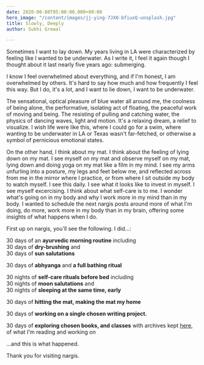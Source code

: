 ```yaml
---
date: 2020-06-08T05:00:00.000+00:00
hero_image: "/content/images/jj-ying-7JX0-bfiuxQ-unsplash.jpg"
title: Slowly, Deeply
author: Sukhi Grewal

---
```

Sometimes I want to lay down. My years living in LA were characterized by feeling like I wanted to be underwater. As I write it, I feel it again though I thought about it last nearly five years ago: submerging.

I know I feel overwhelmed about everything, and if I'm honest, I am overwhelmed by others. It's hard to say how much and how frequently I feel this way. But I do, it's a lot, and I want to lie down, I want to be underwater.

The sensational, optical pleasure of blue water all around me, the coolness of being alone, the performative, isolating act of floating, the peaceful work of moving and being. The resisting of pulling and catching water, the physics of dancing waves, light and motion. It's a relaxing dream, a relief to visualize. I wish life were like this, where I could go for a swim, where wanting to be underwater in LA or Texas wasn't far-fetched, or otherwise a symbol of pernicious emotional states.

On the other hand, I think about my mat. I think about the feeling of lying down on my mat. I see myself on my mat and observe myself on my mat, lying down and doing yoga on my mat like a film in my mind. I see my arms unfurling into a posture, my legs and feet below me, and reflected across from me in the mirror where I practice, or from where I sit outside my body to watch myself. I see this daily. I see what it looks like to invest in myself. I see myself excercising. I think about what self-care is to me. I wonder what's going on in my body and why I work more in my mind than in my body. I wanted to schedule the next nargis posts around more of what I'm doing, do more, work more in my body than in my brain, offering some insights of what happens when I do.

First up on nargis, you'll see the following. I did...:

30 days of an **ayurvedic morning routine** including  
30 days of **dry-brushing** and  
30 days of **sun salutations**

30 days of **abhyanga** and **a full bathing ritual**

30 nights of **self-care rituals before bed** including  
30 nights of **moon salutations** and  
30 nights of **sleeping at the same time, early**

30 days of **hitting the mat, making the mat my home**

30 days of **working on a single chosen writing project.**

30 days of **exploring chosen books, and classes** with archives kept [here](https://s-k.netlify.app/ "Reading List"), of what I'm reading and working on

...and this is what happened.

Thank you for visiting nargis.